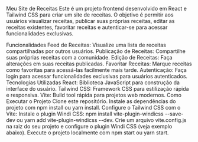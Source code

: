Meu Site de Receitas
Este é um projeto frontend desenvolvido em React e Tailwind CSS para criar um site de receitas. O objetivo é permitir aos usuários visualizar receitas, publicar suas próprias receitas, editar as receitas existentes, favoritar receitas e autenticar-se para acessar funcionalidades exclusivas.

Funcionalidades
Feed de Receitas: Visualize uma lista de receitas compartilhadas por outros usuários.
Publicação de Receitas: Compartilhe suas próprias receitas com a comunidade.
Edição de Receitas: Faça alterações em suas receitas publicadas.
Favoritar Receitas: Marque receitas como favoritas para acessá-las facilmente mais tarde.
Autenticação: Faça login para acessar funcionalidades exclusivas para usuários autenticados.
Tecnologias Utilizadas
React: Biblioteca JavaScript para construção da interface do usuário.
Tailwind CSS: Framework CSS para estilização rápida e responsiva.
Vite: Build tool rápida para projetos web modernos.
Como Executar o Projeto
Clone este repositório.
Instale as dependências do projeto com npm install ou yarn install.
Configure o Tailwind CSS com o Vite:
Instale o plugin Windi CSS: npm install vite-plugin-windicss --save-dev ou yarn add vite-plugin-windicss --dev.
Crie um arquivo vite.config.js na raiz do seu projeto e configure o plugin Windi CSS (veja exemplo abaixo).
Execute o projeto localmente com npm start ou yarn start.
